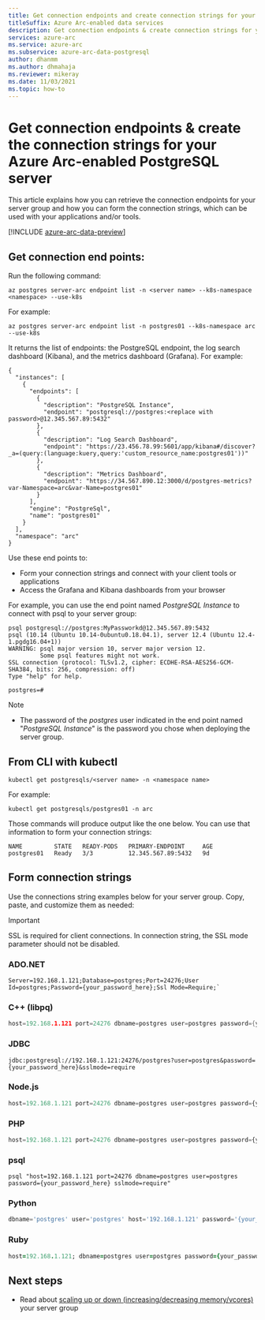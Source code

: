 ```yaml
---
title: Get connection endpoints and create connection strings for your Azure Arc-enabled PostgreSQL server
titleSuffix: Azure Arc-enabled data services
description: Get connection endpoints & create connection strings for your Azure Arc-enabled PostgreSQL server
services: azure-arc
ms.service: azure-arc
ms.subservice: azure-arc-data-postgresql
author: dhanmm
ms.author: dhmahaja
ms.reviewer: mikeray
ms.date: 11/03/2021
ms.topic: how-to
---
```


# Get connection endpoints & create the connection strings for your Azure Arc-enabled PostgreSQL server

This article explains how you can retrieve the connection endpoints for your server group and how you can form the connection strings, which can be used with your applications and/or tools.


[!INCLUDE [azure-arc-data-preview](../../../includes/azure-arc-data-preview.md)]

## Get connection end points:

Run the following command:
```azurecli
az postgres server-arc endpoint list -n <server name> --k8s-namespace <namespace> --use-k8s
```
For example:
```azurecli
az postgres server-arc endpoint list -n postgres01 --k8s-namespace arc --use-k8s
```

It returns the list of endpoints: the PostgreSQL endpoint, the log search dashboard (Kibana), and the metrics dashboard (Grafana). For example: 

```output
{
  "instances": [
    {
      "endpoints": [
        {
          "description": "PostgreSQL Instance",
          "endpoint": "postgresql://postgres:<replace with password>@12.345.567.89:5432"
        },
        {
          "description": "Log Search Dashboard",
          "endpoint": "https://23.456.78.99:5601/app/kibana#/discover?_a=(query:(language:kuery,query:'custom_resource_name:postgres01'))"
        },
        {
          "description": "Metrics Dashboard",
          "endpoint": "https://34.567.890.12:3000/d/postgres-metrics?var-Namespace=arc&var-Name=postgres01"
        }
      ],
      "engine": "PostgreSql",
      "name": "postgres01"
    }
  ],
  "namespace": "arc"
}
```

Use these end points to:

- Form your connection strings and connect with your client tools or applications
- Access the Grafana and Kibana dashboards from your browser

For example, you can use the end point named _PostgreSQL Instance_ to connect with psql to your server group:

```console
psql postgresql://postgres:MyPassworkd@12.345.567.89:5432
psql (10.14 (Ubuntu 10.14-0ubuntu0.18.04.1), server 12.4 (Ubuntu 12.4-1.pgdg16.04+1))
WARNING: psql major version 10, server major version 12.
         Some psql features might not work.
SSL connection (protocol: TLSv1.2, cipher: ECDHE-RSA-AES256-GCM-SHA384, bits: 256, compression: off)
Type "help" for help.

postgres=#
```
> [!NOTE]
>
> - The password of the _postgres_ user indicated in the end point named "_PostgreSQL Instance_" is the password you chose when deploying the server group.


## From CLI with kubectl

```console
kubectl get postgresqls/<server name> -n <namespace name>
```

For example:
```azurecli
kubectl get postgresqls/postgres01 -n arc
```

Those commands will produce output like the one below. You can use that information to form your connection strings:

```console
NAME         STATE   READY-PODS   PRIMARY-ENDPOINT     AGE
postgres01   Ready   3/3          12.345.567.89:5432   9d
```

## Form connection strings

Use the connections string examples below for your server group. Copy, paste, and customize them as needed:

> [!IMPORTANT]
> SSL is required for client connections. In connection string, the SSL mode parameter should not be disabled.

### ADO.NET

```ado.net
Server=192.168.1.121;Database=postgres;Port=24276;User Id=postgres;Password={your_password_here};Ssl Mode=Require;`
```

### C++ (libpq)

```cpp
host=192.168.1.121 port=24276 dbname=postgres user=postgres password={your_password_here} sslmode=require
```

### JDBC

```jdbc
jdbc:postgresql://192.168.1.121:24276/postgres?user=postgres&password={your_password_here}&sslmode=require
```

### Node.js

```node.js
host=192.168.1.121 port=24276 dbname=postgres user=postgres password={your_password_here} sslmode=require
```

### PHP

```php
host=192.168.1.121 port=24276 dbname=postgres user=postgres password={your_password_here} sslmode=require
```

### psql

```psql
psql "host=192.168.1.121 port=24276 dbname=postgres user=postgres password={your_password_here} sslmode=require"
```

### Python

```python
dbname='postgres' user='postgres' host='192.168.1.121' password='{your_password_here}' port='24276' sslmode='true'
```

### Ruby

```ruby
host=192.168.1.121; dbname=postgres user=postgres password={your_password_here} port=24276 sslmode=require
```

## Next steps
- Read about [scaling up or down (increasing/decreasing memory/vcores)](scale-up-down-postgresql-server-using-cli.md) your server group

